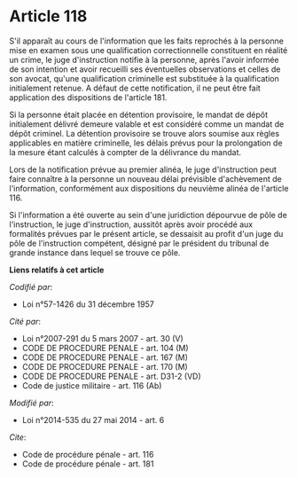 # Article 118

S'il apparaît au cours de l'information que les faits reprochés à la personne mise en examen sous une qualification
correctionnelle constituent en réalité un crime, le juge d'instruction notifie à la personne, après l'avoir informée de son
intention et avoir recueilli ses éventuelles observations et celles de son avocat, qu'une qualification criminelle est
substituée à la qualification initialement retenue. A défaut de cette notification, il ne peut être fait application des
dispositions de l'article 181. 

Si la personne était placée en détention provisoire, le mandat de dépôt initialement délivré demeure valable et est considéré
comme un mandat de dépôt criminel. La détention provisoire se trouve alors soumise aux règles applicables en matière
criminelle, les délais prévus pour la prolongation de la mesure étant calculés à compter de la délivrance du mandat. 

Lors de la notification prévue au premier alinéa, le juge d'instruction peut faire connaître à la personne un nouveau délai
prévisible d'achèvement de l'information, conformément aux dispositions du neuvième alinéa de l'article 116.

Si l'information a été ouverte au sein d'une juridiction dépourvue de pôle de l'instruction, le juge d'instruction, aussitôt
après avoir procédé aux formalités prévues par le présent article, se dessaisit au profit d'un juge du pôle de l'instruction
compétent, désigné par le président du tribunal de grande instance dans lequel se trouve ce pôle.

**Liens relatifs à cet article**

_Codifié par_:

  - Loi n°57-1426 du 31 décembre 1957

_Cité par_:

  - Loi n°2007-291 du 5 mars 2007 - art. 30 (V)
  - CODE DE PROCEDURE PENALE - art. 104 (M)
  - CODE DE PROCEDURE PENALE - art. 167 (M)
  - CODE DE PROCEDURE PENALE - art. 170 (M)
  - CODE DE PROCEDURE PENALE - art. D31-2 (VD)
  - Code de justice militaire - art. 116 (Ab)

_Modifié par_:

  - Loi n°2014-535 du 27 mai 2014 - art. 6

_Cite_:

  - Code de procédure pénale - art. 116
  - Code de procédure pénale - art. 181
